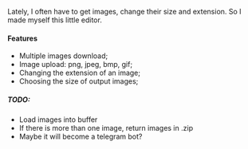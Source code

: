 Lately, I often have to get images, change their size and extension. So I made myself this little editor.

#### Features

- Multiple images download;
- Image upload: png, jpeg, bmp, gif;
- Changing the extension of an image;
- Choosing the size of output images;

##### TODO:

- Load images into buffer
- If there is more than one image, return images in .zip
- Maybe it will become a telegram bot?
